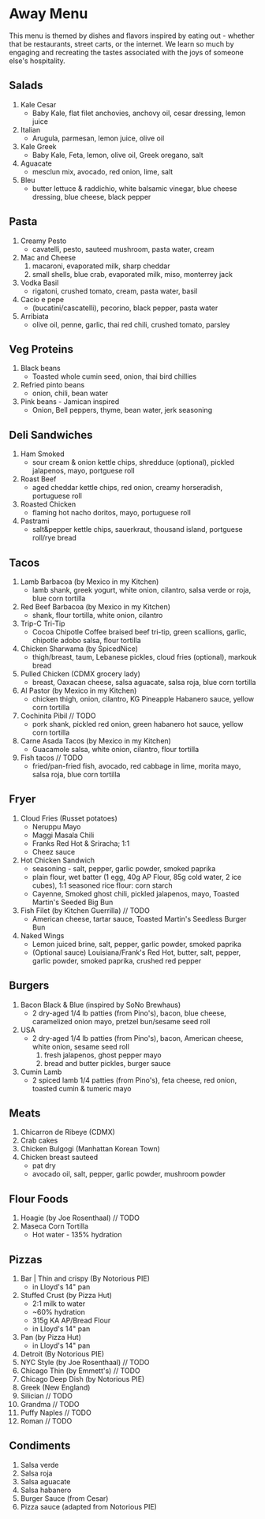 # Away Menu
This menu is themed by dishes and flavors inspired by eating out - whether that be restaurants, street carts, or the internet. We learn so much by engaging and recreating the tastes associated with the joys of someone else's hospitality.

## Salads
1. Kale Cesar
    * Baby Kale, flat filet anchovies, anchovy oil, cesar dressing, lemon juice
1. Italian
    * Arugula, parmesan, lemon juice, olive oil
1. Kale Greek
    * Baby Kale, Feta, lemon, olive oil, Greek oregano, salt
1. Aguacate 
    * mesclun mix, avocado, red onion, lime, salt
1. Bleu
    * butter lettuce & raddichio, white balsamic vinegar, blue cheese dressing, blue cheese, black pepper

## Pasta
1. Creamy Pesto
    * cavatelli, pesto, sauteed mushroom, pasta water, cream
1. Mac and Cheese
    1. macaroni, evaporated milk, sharp cheddar
    2. small shells, blue crab, evaporated milk, miso, monterrey jack
1. Vodka Basil
    * rigatoni, crushed tomato, cream, pasta water, basil
1. Cacio e pepe
    * (bucatini/cascatelli), pecorino, black pepper, pasta water
1. Arribiata
    * olive oil, penne, garlic, thai red chili, crushed tomato, parsley

## Veg Proteins
1. Black beans
    * Toasted whole cumin seed, onion, thai bird chillies
1. Refried pinto beans
    * onion, chili, bean water
1. Pink beans - Jamican inspired
    * Onion, Bell peppers, thyme, bean water, jerk seasoning

## Deli Sandwiches
1. Ham Smoked
    * sour cream & onion kettle chips, shredduce (optional), pickled jalapenos, mayo, portguese roll
1. Roast Beef
    * aged cheddar kettle chips, red onion, creamy horseradish, portuguese roll
1. Roasted Chicken
    * flaming hot nacho doritos, mayo, portuguese roll
1. Pastrami
    * salt&pepper kettle chips, sauerkraut, thousand island, portguese roll/rye bread

## Tacos
1. Lamb Barbacoa (by Mexico in my Kitchen)
    * lamb shank, greek yogurt, white onion, cilantro, salsa verde or roja, blue corn tortilla
1. Red Beef Barbacoa (by Mexico in my Kitchen)
    * shank, flour tortilla, white onion, cilantro
1. Trip-C Tri-Tip
    * Cocoa Chipotle Coffee braised beef tri-tip, green scallions, garlic, chipotle adobo salsa, flour tortilla
1. Chicken Sharwama (by SpicedNice)
    * thigh/breast, taum, Lebanese pickles, cloud fries (optional), markouk bread
1. Pulled Chicken (CDMX grocery lady)
    * breast, Oaxacan cheese, salsa aguacate, salsa roja, blue corn tortilla
1. Al Pastor (by Mexico in my Kitchen)
    * chicken thigh, onion, cilantro, KG Pineapple Habanero sauce, yellow corn tortilla
1. Cochinita Pibil // TODO
    * pork shank, pickled red onion, green habanero hot sauce, yellow corn tortilla
1. Carne Asada Tacos (by Mexico in my Kitchen)
    * Guacamole salsa, white onion, cilantro, flour tortilla
1. Fish tacos // TODO
    * fried/pan-fried fish, avocado, red cabbage in lime, morita mayo, salsa roja, blue corn tortilla

## Fryer
1. Cloud Fries (Russet potatoes)
    * Neruppu Mayo
    * Maggi Masala Chili
    * Franks Red Hot & Sriracha; 1:1
    * Cheez sauce
1. Hot Chicken Sandwich
    * seasoning - salt, pepper, garlic powder, smoked paprika
    * plain flour, wet batter (1 egg, 40g AP Flour, 85g cold water, 2 ice cubes), 1:1 seasoned rice flour: corn starch
    * Cayenne, Smoked ghost chili, pickled jalapenos, mayo, Toasted Martin's Seeded Big Bun
1. Fish Filet (by Kitchen Guerrilla) // TODO
    * American cheese, tartar sauce, Toasted Martin's Seedless Burger Bun
1. Naked Wings
    * Lemon juiced brine, salt, pepper, garlic powder, smoked paprika
    * (Optional sauce) Louisiana/Frank's Red Hot, butter, salt, pepper, garlic powder, smoked paprika, crushed red pepper

## Burgers
1. Bacon Black & Blue (inspired by SoNo Brewhaus)
    * 2 dry-aged 1/4 lb patties (from Pino's), bacon, blue cheese, caramelized onion mayo, pretzel bun/sesame seed roll
1. USA
    * 2 dry-aged 1/4 lb patties (from Pino's), bacon, American cheese, white onion, sesame seed roll
        1. fresh jalapenos, ghost pepper mayo
        1. bread and butter pickles, burger sauce
1. Cumin Lamb
    * 2 spiced lamb 1/4 patties (from Pino's), feta cheese, red onion, toasted cumin & tumeric mayo

## Meats
1. Chicarron de Ribeye (CDMX)
1. Crab cakes
1. Chicken Bulgogi (Manhattan Korean Town)
1. Chicken breast sauteed
    * pat dry
    * avocado oil, salt, pepper, garlic powder, mushroom powder

## Flour Foods
1. Hoagie (by Joe Rosenthaal) // TODO
1. Maseca Corn Tortilla
    * Hot water - 135% hydration

## Pizzas
1. Bar | Thin and crispy  (By Notorious PIE)
    * in Lloyd's 14" pan
1. Stuffed Crust (by Pizza Hut)
    * 2:1 milk to water
    * ~60% hydration
    * 315g KA AP/Bread Flour
    * in Lloyd's 14" pan
1. Pan (by Pizza Hut)
    * in Lloyd's 14" pan
1. Detroit (By Notorious PIE)
1. NYC Style (by Joe Rosenthaal) // TODO
1. Chicago Thin (by Emmett's) // TODO
1. Chicago Deep Dish (by Notorious PIE)
1. Greek (New England)
1. Silician // TODO
1. Grandma // TODO
1. Puffy Naples // TODO
1. Roman // TODO

## Condiments
1. Salsa verde
1. Salsa roja
1. Salsa aguacate
1. Salsa habanero
1. Burger Sauce (from Cesar)
1. Pizza sauce (adapted from Notorious PIE)


